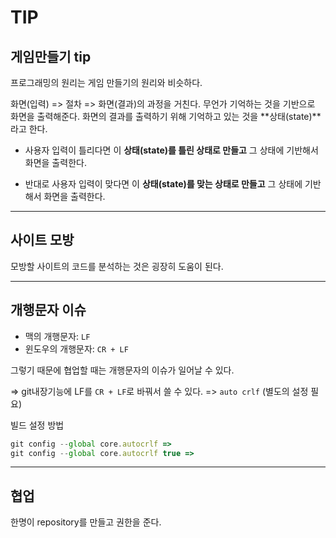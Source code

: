 # TIP

## 게임만들기 tip

프로그래밍의 원리는 게임 만들기의 원리와 비슷하다.

화면(입력) => 절차 => 화면(결과)의 과정을 거친다. 무언가 기억하는 것을 기반으로 화면을 출력해준다. 
화면의 결과를 출력하기 위해 기억하고 있는 것을 **상태(state)**라고 한다.

- 사용자 입력이 틀리다면 이 **상태(state)를 틀린 상태로 만들고** 그 상태에 기반해서 화면을 출력한다.

- 반대로 사용자 입력이 맞다면 이 **상태(state)를 맞는 상태로 만들고** 그 상태에 기반해서 화면을 출력한다.

---

## 사이트 모방

모방할 사이트의 코드를 분석하는 것은 굉장히 도움이 된다.

---

## 개행문자 이슈

- 맥의 개행문자: `LF`
- 윈도우의 개행문자: `CR + LF`

그렇기 때문에 협업할 때는 개행문자의 이슈가 일어날 수 있다.

=> git내장기능에 LF를 `CR + LF`로 바꿔서 쓸 수 있다. => `auto crlf` (별도의 설정 필요)

빌드 설정 방법

```js
git config --global core.autocrlf => 
git config --global core.autocrlf true => 
```

---

## 협업

한명이 repository를 만들고 권한을 준다.